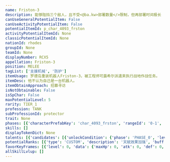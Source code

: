 ```yaml
---
name: Friston-3
description: 能够阻挡三个敌人，且不受<@ba.kw>部署数量</>限制，但再部署时间极长
canUseGeneralPotentialItem: False
canUseActivityPotentialItem: False
potentialItemId: p_char_4093_frston
activityPotentialItemId: None
classicPotentialItemId: None
nationId: rhodes
groupId: None
teamId: None
displayNumber: RCX5
appellation: Friston-3
position: MELEE
tagList: ['支援机械', '防护']
itemUsage: 罗德岛重装机器人Friston-3，被工程师可露希尔派遣来执行战地作战任务。
itemDesc: 他不认为自己是一台机器人。
itemObtainApproach: 招募寻访
isNotObtainable: False
isSpChar: False
maxPotentialLevel: 5
rarity: TIER_1
profession: TANK
subProfessionId: protector
trait: None
phases: [{'characterPrefabKey': 'char_4093_frston', 'rangeId': '0-1', 'maxLevel': 30, 'attributesKeyFrames': [{'level': 1, 'data': {'maxHp': 921, 'atk': 158, 'def': 188, 'magicResistance': 0.0, 'cost': 3, 'blockCnt': 3, 'moveSpeed': 1.0, 'attackSpeed': 100.0, 'baseAttackTime': 1.2, 'respawnTime': 200, 'hpRecoveryPerSec': 0.0, 'spRecoveryPerSec': 1.0, 'maxDeployCount': 1, 'maxDeckStackCnt': 0, 'tauntLevel': 0, 'massLevel': 0, 'baseForceLevel': 0, 'stunImmune': False, 'silenceImmune': False, 'sleepImmune': False, 'frozenImmune': False, 'levitateImmune': False}}, {'level': 30, 'data': {'maxHp': 1152, 'atk': 198, 'def': 235, 'magicResistance': 0.0, 'cost': 3, 'blockCnt': 3, 'moveSpeed': 1.0, 'attackSpeed': 100.0, 'baseAttackTime': 1.2, 'respawnTime': 200, 'hpRecoveryPerSec': 0.0, 'spRecoveryPerSec': 1.0, 'maxDeployCount': 1, 'maxDeckStackCnt': 0, 'tauntLevel': 0, 'massLevel': 0, 'baseForceLevel': 0, 'stunImmune': False, 'silenceImmune': False, 'sleepImmune': False, 'frozenImmune': False, 'levitateImmune': False}}], 'evolveCost': None}]
skills: []
displayTokenDict: None
talents: [{'candidates': [{'unlockCondition': {'phase': 'PHASE_0', 'level': 1}, 'requiredPotentialRank': 0, 'prefabKey': '1', 'name': '存续·I', 'description': '部署后10秒内周围八格的所有友方单位受到的伤害降低50点', 'rangeId': None, 'blackboard': [{'key': 'duration', 'value': 10.0, 'valueStr': None}, {'key': 'damage_resistance', 'value': -50.0, 'valueStr': None}], 'tokenKey': None}, {'unlockCondition': {'phase': 'PHASE_0', 'level': 1}, 'requiredPotentialRank': 1, 'prefabKey': '1', 'name': '存续·II', 'description': '部署后10秒内周围八格的所有友方单位受到的伤害降低55点', 'rangeId': None, 'blackboard': [{'key': 'duration', 'value': 10.0, 'valueStr': None}, {'key': 'damage_resistance', 'value': -55.0, 'valueStr': None}], 'tokenKey': None}, {'unlockCondition': {'phase': 'PHASE_0', 'level': 1}, 'requiredPotentialRank': 2, 'prefabKey': '1', 'name': '存续·III', 'description': '部署后10秒内周围八格的所有友方单位受到的伤害降低60点', 'rangeId': None, 'blackboard': [{'key': 'duration', 'value': 10.0, 'valueStr': None}, {'key': 'damage_resistance', 'value': -60.0, 'valueStr': None}], 'tokenKey': None}, {'unlockCondition': {'phase': 'PHASE_0', 'level': 1}, 'requiredPotentialRank': 3, 'prefabKey': '1', 'name': '存续·IV', 'description': '部署后10秒内周围八格的所有友方单位受到的伤害降低65点', 'rangeId': None, 'blackboard': [{'key': 'duration', 'value': 10.0, 'valueStr': None}, {'key': 'damage_resistance', 'value': -65.0, 'valueStr': None}], 'tokenKey': None}, {'unlockCondition': {'phase': 'PHASE_0', 'level': 1}, 'requiredPotentialRank': 4, 'prefabKey': '1', 'name': '存续·V', 'description': '部署后10秒内周围八格的所有友方单位受到的伤害降低70点', 'rangeId': None, 'blackboard': [{'key': 'duration', 'value': 10.0, 'valueStr': None}, {'key': 'damage_resistance', 'value': -70.0, 'valueStr': None}], 'tokenKey': None}, {'unlockCondition': {'phase': 'PHASE_0', 'level': 1}, 'requiredPotentialRank': 5, 'prefabKey': '1', 'name': '存续·VI', 'description': '部署后10秒内周围八格的所有友方单位受到的伤害降低75点', 'rangeId': None, 'blackboard': [{'key': 'duration', 'value': 10.0, 'valueStr': None}, {'key': 'damage_resistance', 'value': -75.0, 'valueStr': None}], 'tokenKey': None}]}]
potentialRanks: [{'type': 'CUSTOM', 'description': '天赋效果加强', 'buff': None, 'equivalentCost': None}, {'type': 'CUSTOM', 'description': '天赋效果加强', 'buff': None, 'equivalentCost': None}, {'type': 'CUSTOM', 'description': '天赋效果加强', 'buff': None, 'equivalentCost': None}, {'type': 'CUSTOM', 'description': '天赋效果加强', 'buff': None, 'equivalentCost': None}, {'type': 'CUSTOM', 'description': '天赋效果加强', 'buff': None, 'equivalentCost': None}]
favorKeyFrames: [{'level': 0, 'data': {'maxHp': 0, 'atk': 0, 'def': 0, 'magicResistance': 0.0, 'cost': 0, 'blockCnt': 0, 'moveSpeed': 0.0, 'attackSpeed': 0.0, 'baseAttackTime': 0.0, 'respawnTime': 0, 'hpRecoveryPerSec': 0.0, 'spRecoveryPerSec': 0.0, 'maxDeployCount': 0, 'maxDeckStackCnt': 0, 'tauntLevel': 0, 'massLevel': 0, 'baseForceLevel': 0, 'stunImmune': False, 'silenceImmune': False, 'sleepImmune': False, 'frozenImmune': False, 'levitateImmune': False}}, {'level': 50, 'data': {'maxHp': 100, 'atk': 0, 'def': 70, 'magicResistance': 0.0, 'cost': 0, 'blockCnt': 0, 'moveSpeed': 0.0, 'attackSpeed': 0.0, 'baseAttackTime': 0.0, 'respawnTime': 0, 'hpRecoveryPerSec': 0.0, 'spRecoveryPerSec': 0.0, 'maxDeployCount': 0, 'maxDeckStackCnt': 0, 'tauntLevel': 0, 'massLevel': 0, 'baseForceLevel': 0, 'stunImmune': False, 'silenceImmune': False, 'sleepImmune': False, 'frozenImmune': False, 'levitateImmune': False}}]
allSkillLvlup: []
---
```


